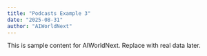 ```yaml
---
title: "Podcasts Example 3"
date: "2025-08-31"
author: "AIWorldNext"
---
```

This is sample content for AIWorldNext. Replace with real data later.
